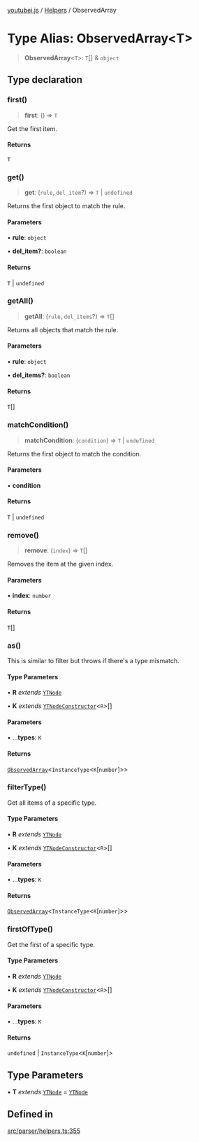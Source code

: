 [youtubei.js](../../../README.md) / [Helpers](../README.md) / ObservedArray

# Type Alias: ObservedArray\<T\>

> **ObservedArray**\<`T`\>: `T`[] & `object`

## Type declaration

### first()

> **first**: () => `T`

Get the first item.

#### Returns

`T`

### get()

> **get**: (`rule`, `del_item`?) => `T` \| `undefined`

Returns the first object to match the rule.

#### Parameters

• **rule**: `object`

• **del\_item?**: `boolean`

#### Returns

`T` \| `undefined`

### getAll()

> **getAll**: (`rule`, `del_items`?) => `T`[]

Returns all objects that match the rule.

#### Parameters

• **rule**: `object`

• **del\_items?**: `boolean`

#### Returns

`T`[]

### matchCondition()

> **matchCondition**: (`condition`) => `T` \| `undefined`

Returns the first object to match the condition.

#### Parameters

• **condition**

#### Returns

`T` \| `undefined`

### remove()

> **remove**: (`index`) => `T`[]

Removes the item at the given index.

#### Parameters

• **index**: `number`

#### Returns

`T`[]

### as()

This is similar to filter but throws if there's a type mismatch.

#### Type Parameters

• **R** *extends* [`YTNode`](../classes/YTNode.md)

• **K** *extends* [`YTNodeConstructor`](../interfaces/YTNodeConstructor.md)\<`R`\>[]

#### Parameters

• ...**types**: `K`

#### Returns

[`ObservedArray`](ObservedArray.md)\<`InstanceType`\<`K`\[`number`\]\>\>

### filterType()

Get all items of a specific type.

#### Type Parameters

• **R** *extends* [`YTNode`](../classes/YTNode.md)

• **K** *extends* [`YTNodeConstructor`](../interfaces/YTNodeConstructor.md)\<`R`\>[]

#### Parameters

• ...**types**: `K`

#### Returns

[`ObservedArray`](ObservedArray.md)\<`InstanceType`\<`K`\[`number`\]\>\>

### firstOfType()

Get the first of a specific type.

#### Type Parameters

• **R** *extends* [`YTNode`](../classes/YTNode.md)

• **K** *extends* [`YTNodeConstructor`](../interfaces/YTNodeConstructor.md)\<`R`\>[]

#### Parameters

• ...**types**: `K`

#### Returns

`undefined` \| `InstanceType`\<`K`\[`number`\]\>

## Type Parameters

• **T** *extends* [`YTNode`](../classes/YTNode.md) = [`YTNode`](../classes/YTNode.md)

## Defined in

[src/parser/helpers.ts:355](https://github.com/LuanRT/YouTube.js/blob/305a398158a6cac82e6ef288fed4bf1661c89d52/src/parser/helpers.ts#L355)
